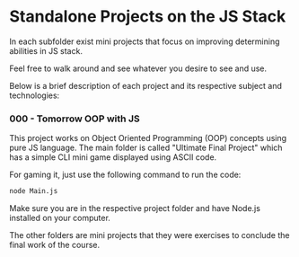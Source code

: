 # Standalone Projects on the JS Stack

In each subfolder exist mini projects that focus on improving determining abilities in JS stack.

Feel free to walk around and see whatever you desire to see and use.

Below is a brief description of each project and its respective subject and technologies: 

### 000 - Tomorrow OOP with JS

This project works on Object Oriented Programming (OOP) concepts using pure JS language. The main folder is called "Ultimate Final Project" which has a simple CLI mini game displayed using ASCII code.

For gaming it, just use the following command to run the code:


```bash
node Main.js
```

Make sure you are in the respective project folder and have Node.js installed on your computer.

The other folders are mini projects that they were exercises to conclude the final work of the course.
